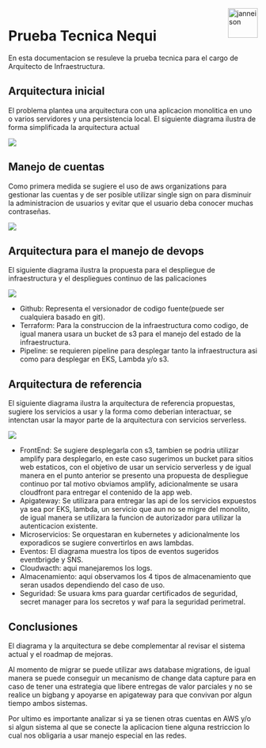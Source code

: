 <a href="https://github.com/janneison">
   <img src="https://assets-global.website-files.com/6317a229ebf7723658463b4b/631b991aff307a018c353dcd_Logo-Nequi.svg" alt="janneison" title="janneison" align="right" height="60" />
</a>

# Prueba Tecnica Nequi

En esta documentacion se resuleve la prueba tecnica para el cargo de Arquitecto de Infraestructura.

## Arquitectura inicial

El problema plantea una arquitectura con una aplicacion monolitica en uno o varios servidores y una persistencia local. El siguiente diagrama ilustra de forma simplificada la arquitectura actual


![](img/actual.png)

## Manejo de cuentas
Como primera medida se sugiere el uso de aws organizations para gestionar las cuentas y de ser posible utilizar single sign on para disminuir la administracion de usuarios y evitar que el usuario deba conocer muchas contraseñas.

![](img/cuentas.png)

## Arquitectura para el manejo de devops

El siguiente diagrama ilustra la propuesta para el despliegue de infraestructura y el despliegues continuo de las palicaciones

![](img/devops.png)

- Github: Representa el versionador de codigo fuente(puede ser cualquiera basado en git).
- Terraform: Para la construccion de la infraestructura como codigo, de igual manera usara un bucket de s3 para el manejo del estado de la infraestructura.
- Pipeline: se requieren pipeline para desplegar tanto la infraestructura asi como para desplegar en EKS, Lambda y/o s3.


## Arquitectura de referencia
El siguiente diagrama ilustra la arquitectura de referencia propuestas, sugiere los servicios a usar y la forma como deberian interactuar, se intenctan usar la mayor parte de la arquitectura con servicios serverless.

![](img/arquitectura-de-referencia.png)

- FrontEnd: Se sugiere desplegarla con s3, tambien se podria utilizar amplify para desplegarlo, en este caso sugerimos un bucket para sitios web estaticos, con el objetivo de usar un servicio serverless y de igual manera en el punto anterior se presento una propuesta de despliegue continuo por tal motivo obviamos amplify, adicionalmente se usara cloudfront para entregar el contenido de la app web.
- Apigateway: Se utilizara para entregar las api de los servicios expuestos ya sea por EKS, lambda, un servicio que aun no se migre del monolito, de igual manera se utilizara la funcion de autorizador para utilizar la autenticacion existente.
- Microservicios: Se orquestaran en kubernetes y adicionalmente los exporadicos se sugiere convertirlos en aws lambdas.
- Eventos: El diagrama muestra los tipos de eventos sugeridos eventbrigde y SNS.
- Cloudwacth: aqui manejaremos los logs.
- Almacenamiento: aqui observamos los 4 tipos de almacenamiento que seran usados dependiendo del caso de uso.
- Seguridad: Se usuara kms para guardar certificados de seguridad, secret manager para los secretos y waf para la seguridad perimetral.



## Conclusiones

El diagrama y la arquitectura se debe complementar al revisar el sistema actual y el roadmap de mejoras.

Al momento de migrar se puede utilizar aws database migrations, de igual manera se puede conseguir un mecanismo de change data capture para en caso de tener una estrategia que libere entregas de valor parciales y no se realice un bigbang y apoyarse en apigateway para que convivan por algun tiempo ambos sistemas.

Por ultimo es importante analizar si ya se tienen otras cuentas en AWS y/o si algun sistema al que se conecte la aplicacion tiene alguna restriccion lo cual nos obligaria a usar manejo especial en las redes.


